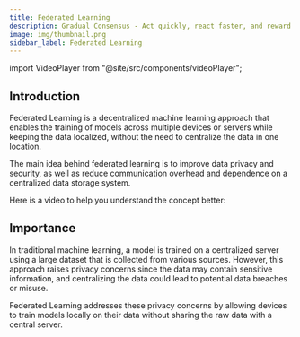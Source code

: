 ```yaml
---
title: Federated Learning
description: Gradual Consensus - Act quickly, react faster, and reward slowly.
image: img/thumbnail.png
sidebar_label: Federated Learning
---
```


import VideoPlayer from "@site/src/components/videoPlayer";

## Introduction

Federated Learning is a decentralized machine learning approach that enables the training of models across multiple devices or servers while keeping the data localized, without the need to centralize the data in one location.

The main idea behind federated learning is to improve data privacy and security, as well as reduce communication overhead and dependence on a centralized data storage system.

Here is a video to help you understand the concept better:

<VideoPlayer link="https://www.youtube.com/watch?v=X8YYWunttOY&ab_channel=GoogleCloudTech" />

## Importance

In traditional machine learning, a model is trained on a centralized server using a large dataset that is collected from various sources. However, this approach raises privacy concerns since the data may contain sensitive information, and centralizing the data could lead to potential data breaches or misuse.

Federated Learning addresses these privacy concerns by allowing devices to train models locally on their data without sharing the raw data with a central server.
